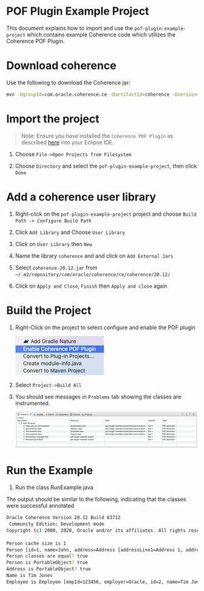 # POF Plugin Example Project

This document explains how to import and use the `pof-plugin-example-project` which contains
example Coherence code which utilizes the Coherence POF Plugin.

# Download coherence

Use the following to download the Coherence jar:

```bash
mvn -DgroupId=com.oracle.coherence.ce -DartifactId=coherence -Dversion=20.12 dependency:get
```

# Import the project

> Note: Ensure you have installed the `Coherence POF Plugin` as described [here](../../README.md)
> into your Eclipse IDE.

1. Choose `File->Open Projects from Filesystem`

1. Choose `Directory` and select the `pof-plugin-example-project`, then click `Done`

# Add a coherence user library

1. Right-click on the `pof-plugin-example-project` project and choose `Build Path -> Configure Build Path`

1. Click `Add Library` and Choose `User Library`

1. Click on `User Library` then `New`

1. Name the library `coherence` and and click on `Add External Jars`

1. Select `coherence-20.12.jar` from `~/.m2/repository/com/oracle/coherence/ce/coherence/20.12/`

1. Click on `Apply and Close`, `Finish` then `Apply and close` again

# Build the Project

1. Right-Click on the project to select configure and enable the POF plugin

   ![Enable](../../assets/enable.png)

1. Select `Project->Build All`

1. You should see messages in `Problems` tab showing the classes are instrumented.

   ![Messages](../../assets/messages.png)

# Run the Example

1. Run the class RunExample.java

The output should be similar to the following, indicating that  the classes were successful annotated

```bash
Oracle Coherence Version 20.12 Build 83712
 Community Edition: Development mode
Copyright (c) 2000, 2020, Oracle and/or its affiliates. All rights reserved.

Person cache size is 1
Person [id=1, name=John, address=Address [addressLine1=Address 1, addressLine2=Address 2, city=Perth, state=WA, postCode=3674, country=AU]]
Person classes are equal? true
Person is PortableObject? true
Address is PortableObject? true
Name is Tim Jones
Employee is Employee [empId=123456, employer=Oracle, id=2, name=Tim Jones, address=Address [addressLine1=Address 1, addressLine2=Address 2, city=Perth, state=WA, postCode=2964, country=AU]]
```
